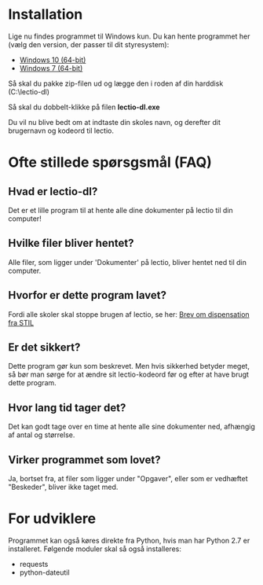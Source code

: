# Installation
Lige nu findes programmet til Windows kun. Du kan hente programmet her (vælg den version, der passer til dit styresystem):
* [Windows 10 (64-bit)](http://mjoergen.eu/lectio-dl.zip)
* [Windows 7 (64-bit)](http://mjoergen.eu/lectio-dl-win7-64bit.zip)

Så skal du pakke zip-filen ud og lægge den i roden af din harddisk (C:\lectio-dl)

Så skal du dobbelt-klikke på filen **lectio-dl.exe**

Du vil nu blive bedt om at indtaste din skoles navn, og derefter dit brugernavn og kodeord til lectio.

# Ofte stillede spørsgsmål (FAQ)
## Hvad er lectio-dl?
Det er et lille program til at hente alle dine dokumenter på lectio til din computer!
## Hvilke filer bliver hentet?
Alle filer, som ligger under 'Dokumenter' på lectio, bliver hentet ned til din computer.
## Hvorfor er dette program lavet?
Fordi alle skoler skal stoppe brugen af lectio, se her: [Brev om dispensation fra STIL](http://www.stil.dk/-/media/STIL/Filer/PDF16/160526-Brev-om-dispensation-til-DG-og-DEL,-d-,docx.ashx)
## Er det sikkert?
Dette program gør kun som beskrevet. Men hvis sikkerhed betyder meget, så bør man sørge for at ændre sit lectio-kodeord før og efter at have brugt dette program.
## Hvor lang tid tager det?
Det kan godt tage over en time at hente alle sine dokumenter ned, afhængig af antal og størrelse.
## Virker programmet som lovet?
Ja, bortset fra, at filer som ligger under "Opgaver", eller som er vedhæftet "Beskeder", bliver ikke taget med.

# For udviklere
Programmet kan også køres direkte fra Python, hvis man har Python 2.7 er installeret. Følgende moduler skal så også installeres:
* requests
* python-dateutil
